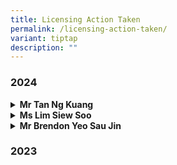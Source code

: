 ```yaml
---
title: Licensing Action Taken
permalink: /licensing-action-taken/
variant: tiptap
description: ""
---
```

<h3><strong>2024</strong></h3>
<div data-type="detailGroup" class="isomer-accordion-group isomer-accordion isomer-accordion-white">
<details class="isomer-details">
<summary><strong>Mr Tan Ng Kuang</strong>
</summary>
<div data-type="detailsContent" class="isomer-details-content">
<p>On 1 July 2024, the Licensing Officer, pursuant to section 56(2)(<em>c</em>)
of the Insolvency, Restructuring and Dissolution Act 2018, ordered that
Mr Tan Ng Kuang be censured for contravening [9] of the <em>Conditions Imposed by the Licensing Officer for the Grant or Renewal of Insolvency Practitioner’s Licence </em>through
his conduct in relation to CA/CA 146/2019.</p>
</div>
</details>
</div>
<div data-type="detailGroup" class="isomer-accordion-group isomer-accordion isomer-accordion-white">
<details class="isomer-details">
<summary><strong>Ms Lim Siew Soo</strong>
</summary>
<div data-type="detailsContent" class="isomer-details-content">
<p>On 1 July 2024, the Licensing Officer, pursuant to section 56(2)(c) of
the Insolvency, Restructuring and Dissolution Act 2018, ordered that Ms
Lim Siew Soo be censured for contravening the general licence conditions
imposed by the Licensing Officer in respect of her conduct in CA/CA 146/2019.</p>
</div>
</details>
</div>
<div data-type="detailGroup" class="isomer-accordion-group isomer-accordion isomer-accordion-white">
<details class="isomer-details">
<summary><strong>Mr Brendon Yeo Sau Jin</strong>
</summary>
<div data-type="detailsContent" class="isomer-details-content">
<p>On 1 July 2024, the Licensing Officer, pursuant to section 56(2)(<em>c</em>)
of the Insolvency, Restructuring and Dissolution Act 2018, ordered that
Mr Brendon Yeo Sau Jin be censured for contravening [9] of the <em>Conditions Imposed by the Licensing Officer for the Grant or Renewal of Insolvency Practitioner’s Licence </em>through
his conduct in relation to CA/CA 146/2019.</p>
</div>
</details>
</div>
<h3><strong>2023</strong></h3>
<p></p>